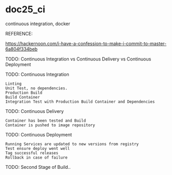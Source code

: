 # doc25_ci

continuous integration, docker

REFERENCE:

https://hackernoon.com/i-have-a-confession-to-make-i-commit-to-master-6a804f334beb

TODO: Continuous Integration vs Continuous Delivery vs Continuous Deployment

TODO: Continuous Integration 
```
Linting
Unit Test, no dependencies.
Production Build
Build Container
Integration Test with Production Build Container and Dependencies
```

TODO: Continuous Delivery 
```
Container has been tested and Build
Container is pushed to image repository
```

TODO: Continuous Deployment
```
Running Services are updated to new versions from registry
Test ensure deploy went well
Tag successful releases
Rollback in case of failure
```

TODO: Second Stage of Build..
